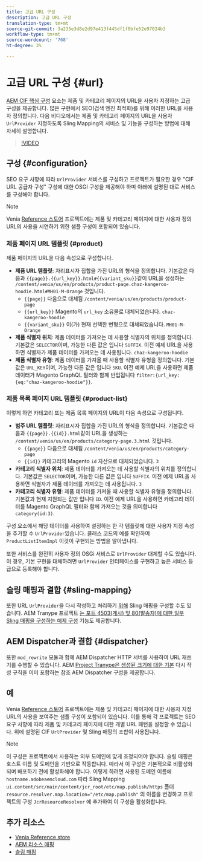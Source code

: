 ```yaml
---
title: 고급 URL 구성
description: 고급 URL 구성
translation-type: tm+mt
source-git-commit: 3a235e3d8e2d97e413f445df1f0bfe52e97024b3
workflow-type: tm+mt
source-wordcount: '768'
ht-degree: 3%

---
```



# 고급 URL 구성 {#url}

[AEM CIF 핵심 구성](https://github.com/adobe/aem-core-cif-components) 요소는 제품 및 카테고리 페이지의 URL을 사용자 지정하는 고급 구성을 제공합니다. 많은 구현에서 SEO(검색 엔진 최적화)를 위해 이러한 URL을 사용자 정의합니다.  다음 비디오에서는 제품 및 카테고리 페이지의 URL을 사용자 `UrlProvider` 지정하도록 Sling [](https://sling.apache.org/documentation/the-sling-engine/mappings-for-resource-resolution.html) Mapping의 서비스 및 기능을 구성하는 방법에 대해 자세히 설명합니다.

>[!VIDEO](https://video.tv.adobe.com/v/34350/?quality=12)

## 구성 {#configuration}

SEO 요구 사항에 따라 `UrlProvider` 서비스를 구성하고 프로젝트가 필요한 경우 &quot;CIF URL 공급자 구성&quot; 구성에 대한 OSGI 구성을 제공해야 하며 아래에 설명된 대로 서비스를 구성해야 합니다.

>[!NOTE]
>
> Venia [Reference 스토어](https://github.com/adobe/aem-cif-guides-venia) 프로젝트에는 제품 및 카테고리 페이지에 대한 사용자 정의 URL의 사용을 시연하기 위한 샘플 구성이 포함되어 있습니다.

### 제품 페이지 URL 템플릿 {#product}

제품 페이지의 URL을 다음 속성으로 구성합니다.

* **제품 URL 템플릿**: 자리표시자 집합을 가진 URL의 형식을 정의합니다. 기본값은 다음과 `{{page}}.{{url_key}}.html#{{variant_sku}}`같이 URL을 생성하는 `/content/venia/us/en/products/product-page.chaz-kangeroo-hoodie.html#MH01-M-Orange` 것입니다.
   * `{{page}}` 다음으로 대체됨 `/content/venia/us/en/products/product-page`
   * `{{url_key}}` Magento의 `url_key` 소유물로 대체되었습니다. `chaz-kangeroo-hoodie`
   * `{{variant_sku}}` 이(가) 현재 선택한 변형으로 대체되었습니다. `MH01-M-Orange`
* **제품 식별자 위치**: 제품 데이터를 가져오는 데 사용할 식별자의 위치를 정의합니다. 기본값은 `SELECTOR`이며, 가능한 다른 값은 입니다 `SUFFIX`. 이전 예제 URL을 사용하면 식별자가 제품 데이터를 가져오는 데 사용됩니다. `chaz-kangeroo-hoodie`
* **제품 식별자 유형**: 제품 데이터를 가져올 때 사용할 식별자 유형을 정의합니다. 기본값은 `URL_KEY`이며, 가능한 다른 값은 입니다 `SKU`. 이전 예제 URL을 사용하면 제품 데이터가 Magento GraphQL 필터와 함께 반입됩니다 `filter:{url_key:{eq:"chaz-kangeroo-hoodie"}}`.

### 제품 목록 페이지 URL 템플릿 {#product-list}

이렇게 하면 카테고리 또는 제품 목록 페이지의 URL이 다음 속성으로 구성됩니다.

* **범주 URL 템플릿**: 자리표시자 집합을 가진 URL의 형식을 정의합니다. 기본값은 다음과 `{{page}}.{{id}}.html`같이 URL을 생성하는 `/content/venia/us/en/products/category-page.3.html` 것입니다.
   * `{{page}}` 다음으로 대체됨 `/content/venia/us/en/products/category-page`
   * `{{id}}` 카테고리의 Magento `id` 자산으로 대체되었습니다. `3`
* **카테고리 식별자 위치**: 제품 데이터를 가져오는 데 사용할 식별자의 위치를 정의합니다. 기본값은 `SELECTOR`이며, 가능한 다른 값은 입니다 `SUFFIX`. 이전 예제 URL을 사용하면 식별자가 제품 데이터를 가져오는 데 사용됩니다. `3`
* **카테고리 식별자 유형**: 제품 데이터를 가져올 때 사용할 식별자 유형을 정의합니다. 기본값과 현재 지원되는 값만 입니다 `ID`. 이전 예제 URL을 사용하면 카테고리 데이터를 Magento GraphQL 필터와 함께 가져오는 것을 의미합니다 `category(id:3)`.

구성 요소에서 해당 데이터를 사용하여 설정하는 한 각 템플릿에 대한 사용자 지정 속성을 추가할 수 `UrlProvider`있습니다. 클래스 코드의 예를 확인하여 `ProductListItemImpl` 이것이 구현되는 방법을 알아냅니다.

또한 서비스를 완전히 사용자 정의 OSGi 서비스로 `UrlProvider` 대체할 수도 있습니다. 이 경우, 기본 구현을 대체하려면 `UrlProvider` 인터페이스를 구현하고 높은 서비스 등급으로 등록해야 합니다.

## 슬링 매핑과 결합 {#sling-mapping}

또한 URL `UrlProvider`을 다시 작성하고 처리하기 [위해](https://sling.apache.org/documentation/the-sling-engine/mappings-for-resource-resolution.html) Sling 매핑을 구성할 수도 있습니다. AEM Tranype 프로젝트 [는 포트 4503(게시) 및 80(발송자)에 대한 일부 Sling 매핑을 구성하는 예제 구성](https://github.com/adobe/aem-cif-project-archetype/tree/master/src/main/archetype/samplecontent/src/main/content/jcr_root/etc/map.publish) 기능도 제공합니다.

## AEM Dispatcher과 결합 {#dispatcher}

또한 `mod_rewrite` 모듈과 함께 AEM Dispatcher HTTP 서버를 사용하여 URL 재쓰기를 수행할 수 있습니다. AEM [Project Tranype은 생성된 크기에 대한 기본](https://github.com/adobe/aem-project-archetype) 다시 작성 규칙을 [](https://github.com/adobe/aem-project-archetype/tree/master/src/main/archetype/dispatcher.cloud) 이미 포함하는 참조 AEM Dispatcher 구성을 제공합니다.

## 예

Venia [Reference 스토어](https://github.com/adobe/aem-cif-guides-venia) 프로젝트에는 제품 및 카테고리 페이지에 대한 사용자 지정 URL의 사용을 보여주는 샘플 구성이 포함되어 있습니다. 이를 통해 각 프로젝트는 SEO 요구 사항에 따라 제품 및 카테고리 페이지에 대한 개별 URL 패턴을 설정할 수 있습니다. 위에 설명된 CIF `UrlProvider` 및 Sling 매핑의 조합이 사용됩니다.

>[!NOTE]
>
>이 구성은 프로젝트에서 사용하는 외부 도메인에 맞게 조정되어야 합니다. 슬링 매핑은 호스트 이름 및 도메인을 기반으로 작동합니다. 따라서 이 구성은 기본적으로 비활성화되며 배포하기 전에 활성화해야 합니다. 이렇게 하려면 사용된 도메인 이름에 `hostname.adobeaemcloud.com` 따라 Sling Mapping `ui.content/src/main/content/jcr_root/etc/map.publish/https` 폴더 `resource.resolver.map.location="/etc/map.publish"` 의 이름을 변경하고 프로젝트의 구성 `JcrResourceResolver` 에 추가하여 이 구성을 활성화합니다.

## 추가 리소스

* [Venia Reference store](https://github.com/adobe/aem-cif-guides-venia)
* [AEM 리소스 매핑](https://docs.adobe.com/content/help/en/experience-manager-65/deploying/configuring/resource-mapping.html)
* [슬링 매핑](https://sling.apache.org/documentation/the-sling-engine/mappings-for-resource-resolution.html)
